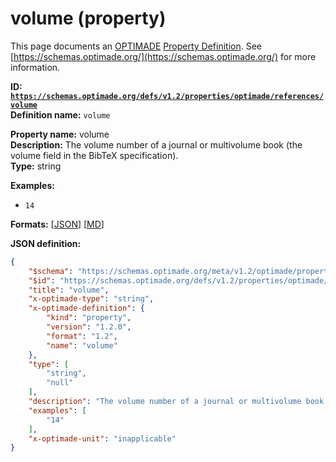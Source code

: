 # volume (property)

This page documents an [OPTIMADE](https://www.optimade.org/) [Property Definition](https://schemas.optimade.org/#definitions). See [https://schemas.optimade.org/](https://schemas.optimade.org/) for more information.

**ID: [`https://schemas.optimade.org/defs/v1.2/properties/optimade/references/volume`](https://schemas.optimade.org/defs/v1.2/properties/optimade/references/volume.md)**  
**Definition name:** `volume`

**Property name:** volume  
**Description:** The volume number of a journal or multivolume book (the volume field in the BibTeX specification).  
**Type:** string  



**Examples:**

- `14`

**Formats:** [[JSON](volume.json)] [[MD](volume.md)]

**JSON definition:**

``` json
{
    "$schema": "https://schemas.optimade.org/meta/v1.2/optimade/property_definition.md",
    "$id": "https://schemas.optimade.org/defs/v1.2/properties/optimade/references/volume",
    "title": "volume",
    "x-optimade-type": "string",
    "x-optimade-definition": {
        "kind": "property",
        "version": "1.2.0",
        "format": "1.2",
        "name": "volume"
    },
    "type": [
        "string",
        "null"
    ],
    "description": "The volume number of a journal or multivolume book (the volume field in the BibTeX specification).",
    "examples": [
        "14"
    ],
    "x-optimade-unit": "inapplicable"
}
```